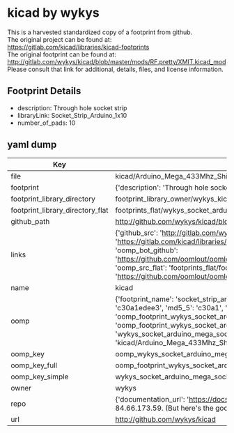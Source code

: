 # kicad by wykys  
This is a harvested standardized copy of a footprint from github.  
The original project can be found at:  
https://gitlab.com/kicad/libraries/kicad-footprints  
The original footprint can be found at:
http://gitlab.com/wykys/kicad/blob/master/mods/RF.pretty/XMIT.kicad_mod
Please consult that link for additional, details, files, and license information.  
## Footprint Details
* description: Through hole socket strip  
* libraryLink: Socket_Strip_Arduino_1x10  
* number_of_pads: 10  
## yaml dump  
| Key | Value |  
| --- | --- |  
| file | kicad/Arduino_Mega_433Mhz_Shield/Socket_Arduino_Mega.pretty/Socket_Strip_Arduino_1x10.kicad_mod |  
| footprint | {'description': 'Through hole socket strip', 'libraryLink': 'Socket_Strip_Arduino_1x10', 'number_of_pads': 10} |  
| footprint_library_directory | footprint_library_owner/wykys_kicad |  
| footprint_library_directory_flat | footprints_flat/wykys_socket_arduino_mega_socket_strip_arduino_1x10/working |  
| github_path | http://github.com/wykys/kicad/blob/master/Arduino_Mega_433Mhz_Shield/Socket_Arduino_Mega.pretty/Socket_Strip_Arduino_1x10.kicad_mod |  
| links | {'github_src': 'http://gitlab.com/wykys/kicad/blob/master/mods/RF.pretty/XMIT.kicad_mod', 'github_src_repo': 'https://gitlab.com/kicad/libraries/kicad-footprints', 'oomp_bot': 'footprints/wykys_socket_arduino_mega_socket_strip_arduino_1x10/working', 'oomp_bot_github': 'https://github.com/oomlout/oomlout_oomp_footprint_bot/tree/main/footprints/wykys_socket_arduino_mega_socket_strip_arduino_1x10/working', 'oomp_src_flat': 'footprints_flat/footprints_flat/wykys_socket_arduino_mega_socket_strip_arduino_1x10/working', 'oomp_src_flat_github': 'https://github.com/oomlout/oomlout_oomp_footprint_src/tree/main/footprints_flat/wykys_socket_arduino_mega_socket_strip_arduino_1x10/working'} |  
| name | kicad |  
| oomp | {'footprint_name': 'socket_strip_arduino_1x10', 'library_name': 'socket_arduino_mega', 'md5': 'c30a1edee3a0f074913d9801f0adf7e3', 'md5_10': 'c30a1edee3', 'md5_5': 'c30a1', 'md5_6': 'c30a1e', 'oomp_key': 'oomp_wykys_socket_arduino_mega_socket_strip_arduino_1x10', 'oomp_key_extra': 'oomp_footprint_wykys_socket_arduino_mega_socket_strip_arduino_1x10', 'oomp_key_full': 'oomp_footprint_wykys_socket_arduino_mega_socket_strip_arduino_1x10_c30a1e', 'oomp_key_simple': 'wykys_socket_arduino_mega_socket_strip_arduino_1x10', 'original_filename': 'kicad/Arduino_Mega_433Mhz_Shield/Socket_Arduino_Mega.pretty/Socket_Strip_Arduino_1x10.kicad_mod', 'owner_name': 'wykys'} |  
| oomp_key | oomp_wykys_socket_arduino_mega_socket_strip_arduino_1x10 |  
| oomp_key_full | oomp_footprint_wykys_socket_arduino_mega_socket_strip_arduino_1x10 |  
| oomp_key_simple | wykys_socket_arduino_mega_socket_strip_arduino_1x10 |  
| owner | wykys |  
| repo | {'documentation_url': 'https://docs.github.com/rest/overview/resources-in-the-rest-api#rate-limiting', 'message': "API rate limit exceeded for 84.66.173.59. (But here's the good news: Authenticated requests get a higher rate limit. Check out the documentation for more details.)"} |  
| url | http://github.com/wykys/kicad |  

